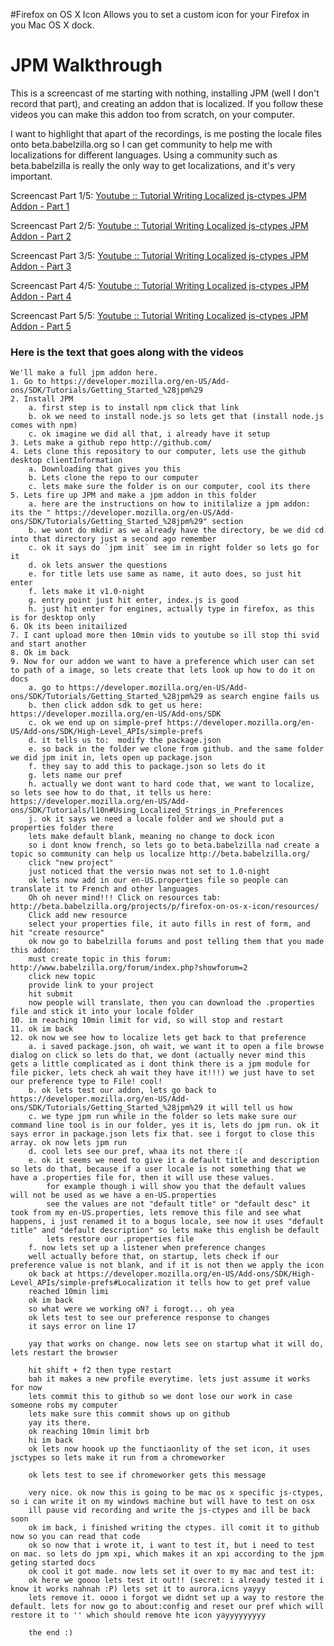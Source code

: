 #Firefox on OS X Icon
Allows you to set a custom icon for your Firefox in you Mac OS X dock.

# JPM Walkthrough
This is a screencast of me starting with nothing, installing JPM (well I don't record that part), and creating an addon that is localized. If you follow these videos you can make this addon too from scratch, on your computer.

I want to highlight that apart of the recordings, is me posting the locale files onto beta.babelzilla.org so I can get community to help me with localizations for different languages. Using a community such as beta.babelzilla is really the only way to get localizations, and it's very important.

Screencast Part 1/5: [Youtube :: Tutorial Writing Localized js-ctypes JPM Addon - Part 1](https://www.youtube.com/watch?v=r-kDUVTDY7E)

Screencast Part 2/5: [Youtube :: Tutorial Writing Localized js-ctypes JPM Addon - Part 2](https://www.youtube.com/watch?v=v9bTs8Goxr4)

Screencast Part 3/5: [Youtube :: Tutorial Writing Localized js-ctypes JPM Addon - Part 3](https://www.youtube.com/watch?v=M4tn-k28qWE)

Screencast Part 4/5: [Youtube :: Tutorial Writing Localized js-ctypes JPM Addon - Part 4](https://www.youtube.com/watch?v=6VLAFbxQer0)

Screencast Part 5/5: [Youtube :: Tutorial Writing Localized js-ctypes JPM Addon - Part 5](https://www.youtube.com/watch?v=ZY6kQikSgdQ)

### Here is the text that goes along with the videos
```
We'll make a full jpm addon here.
1. Go to https://developer.mozilla.org/en-US/Add-ons/SDK/Tutorials/Getting_Started_%28jpm%29
2. Install JPM
	a. first step is to install npm click that link
	b. ok we need to install node.js so lets get that (install node.js comes with npm)
	c. ok imagine we did all that, i already have it setup
3. Lets make a github repo http://github.com/
4. Lets clone this repository to our computer, lets use the github desktop clientInformation
	a. Downloading that gives you this
	b. Lets clone the repo to our computer
	c. lets make sure the folder is on our computer, cool its there
5. Lets fire up JPM and make a jpm addon in this folder
	a. here are the instructions on how to initilalize a jpm addon: its the " https://developer.mozilla.org/en-US/Add-ons/SDK/Tutorials/Getting_Started_%28jpm%29" section
	b. we wont do mkdir as we already have the directory, be we did cd into that directory just a second ago remember
	c. ok it says do `jpm init` see im in right folder so lets go for it
	d. ok lets answer the questions
	e. for title lets use same as name, it auto does, so just hit enter
	f. lets make it v1.0-night
	g. entry point just hit enter, index.js is good
	h. just hit enter for engines, actually type in firefox, as this is for desktop only
6. Ok its been initailized
7. I cant upload more then 10min vids to youtube so ill stop thi svid and start another
8. Ok im back
9. Now for our addon we want to have a preference which user can set to path of a image, so lets create that lets look up how to do it on docs
	a. go to https://developer.mozilla.org/en-US/Add-ons/SDK/Tutorials/Getting_Started_%28jpm%29 as search engine fails us
	b. then click addon sdk to get us here: https://developer.mozilla.org/en-US/Add-ons/SDK
	c. ok we end up on simple-pref https://developer.mozilla.org/en-US/Add-ons/SDK/High-Level_APIs/simple-prefs
	d. it tells us to: 	modify the package.json
	e. so back in the folder we clone from github. and the same folder we did jpm init in, lets open up package.json
	f. they say to add this to package.json so lets do it
	g. lets name our pref
	h. actually we dont want to hard code that, we want to localize, so lets see how to do that, it tells us here: https://developer.mozilla.org/en-US/Add-ons/SDK/Tutorials/l10n#Using_Localized_Strings_in_Preferences
	j. ok it says we need a locale folder and we should put a properties folder there
	lets make default blank, meaning no change to dock icon
	so i dont know french, so lets go to beta.babelzilla nad create a topic so community can help us localize http://beta.babelzilla.org/
	click "new project"
	just noticed that the versio nwas not set to 1.0-night
	ok lets now add in our en-US.properties file so people can translate it to French and other languages
	Oh oh never mind!!! Click on resources tab: http://beta.babelzilla.org/projects/p/firefox-on-os-x-icon/resources/
	Click add new resource
	select your properties file, it auto fills in rest of form, and hit "create resource"
	ok now go to babelzilla forums and post telling them that you made this addon:
	must create topic in this forum: http://www.babelzilla.org/forum/index.php?showforum=2
	click new topic
	provide link to your project
	hit submit
	now people will translate, then you can download the .properties file and stick it into your locale folder
10. im reaching 10min limit for vid, so will stop and restart
11. ok im back
12. ok now we see how to localize lets get back to that preference
	a. i saved package.json, oh wait, we want it to open a file browse dialog on click so lets do that, we dont (actually never mind this gets a little complicated as i dont think there is a jpm module for file picker, lets check ah wait they have it!!!) we just have to set our preference type to File! cool!
	b. ok lets test our addon, lets go back to  https://developer.mozilla.org/en-US/Add-ons/SDK/Tutorials/Getting_Started_%28jpm%29 it will tell us how
	c. we type jpm run while in the folder so lets make sure our command line tool is in our folder, yes it is, lets do jpm run. ok it says error in package.json lets fix that. see i forgot to close this array. ok now lets jpm run
	d. cool lets see our pref, whaa its not there :(
	e. ok it seems we need to give it a default title and description so lets do that, because if a user locale is not something that we have a .properties file for, then it will use these values.
		for example though i will show you that the default values will not be used as we have a en-US.properties
		see the values are not "default title" or "default desc" it took from my en-US.properties, lets remove this file and see what happens, i just renamed it to a bogus locale, see now it uses "default title" and "default description" so lets make this english be default
		lets restore our .properties file
	f. now lets set up a listener when preference changes
	well actually before that, on startup, lets check if our preference value is not blank, and if it is not then we apply the icon
	ok back at https://developer.mozilla.org/en-US/Add-ons/SDK/High-Level_APIs/simple-prefs#Localization it tells how to get pref value
	reached 10min limi
	ok im back
	so what were we working oN? i forogt... oh yea
	ok lets test to see our preference response to changes
	it says error on line 17
	
	yay that works on change. now lets see on startup what it will do, lets restart the browser
	
	hit shift + f2 then type restart
	bah it makes a new profile everytime. lets just assume it works for now
	lets commit this to github so we dont lose our work in case someone robs my computer
	lets make sure this commit shows up on github
	yay its there.
	ok reaching 10min limit brb
	hi im back
	ok lets now hoook up the functiaonlity of the set icon, it uses jsctypes so lets make it run from a chromeworker
	
	ok lets test to see if chromeworker gets this message
	
	very nice. ok now this is going to be mac os x specific js-ctypes, so i can write it on my windows machine but will have to test on osx
	ill pause vid recording and write the js-ctypes and ill be back soon
	ok im back, i finished writing the ctypes. ill comit it to github now so you can read that code
	ok so now that i wrote it, i want to test it, but i need to test on mac. so lets do jpm xpi, which makes it an xpi according to the jpm geting started docs
	ok cool it got made. now lets set it over to my mac and test it:
	ok here we goooo lets test it out!! (secret: i already tested it i know it works nahnah :P) lets set it to aurora.icns yayyy
	lets remove it. oooo i forgot we didnt set up a way to restore the default. lets for now go to about:config and reset our pref which will restore it to '' which should remove hte icon yayyyyyyyyy
	
	the end :)
```
